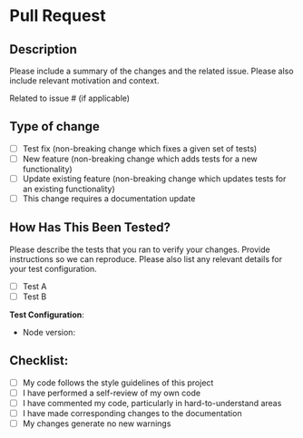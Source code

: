 # Pull Request

## Description

Please include a summary of the changes and the related issue. Please also include relevant motivation and context.

Related to issue # (if applicable)

## Type of change

- [ ] Test fix (non-breaking change which fixes a given set of tests)
- [ ] New feature (non-breaking change which adds tests for a new functionality)
- [ ] Update existing feature (non-breaking change which updates tests for an existing functionality)
- [ ] This change requires a documentation update

## How Has This Been Tested?

Please describe the tests that you ran to verify your changes. Provide instructions so we can reproduce. Please also list any relevant details for your test configuration.

- [ ] Test A
- [ ] Test B

**Test Configuration**:

- Node version:

## Checklist:

- [ ] My code follows the style guidelines of this project
- [ ] I have performed a self-review of my own code
- [ ] I have commented my code, particularly in hard-to-understand areas
- [ ] I have made corresponding changes to the documentation
- [ ] My changes generate no new warnings
